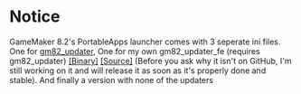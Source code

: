 # Notice
GameMaker 8.2's PortableApps launcher comes with 3 seperate ini files. One for [gm82_updater](https://github.com/zulc22/8.2Updater-next), One for my own gm82_updater_fe (requires gm82_updater) [[Binary]](https://cdn.discordapp.com/attachments/1073700274423734402/1168532232487567461/gm82_updater_fe.7z?ex=662f9772&is=661d2272&hm=5c841789c34424994bf3ab27fc59848884c82480302c02b6c18557ea5af3ac80&) [[Source]](https://cdn.discordapp.com/attachments/1073700274423734402/1168532232781189120/gm82_updater_fe_src.7z?ex=662f9772&is=661d2272&hm=c72705b0e93aaff417bb43bf3e1fc83f4085b3e0f80d32a890935427ae8ac75c&) (Before you ask why it isn't on GitHub, I'm still working on it and will release it as soon as it's properly done and stable). And finally a version with none of the updaters
